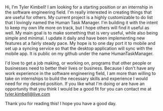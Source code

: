 Hi, I'm Tyler Kimbell! 
  I am looking for a starting position or an internship in the software engineering field. I'm really interested in creating things that are useful for others. My current project 
is a highly customizable to do list that I lovingly named the Human Task Manager. I'm building it with the intent to keep my own life more on track, but I hope others will find it 
useful as well. My main goal is to make something that is very useful, while also being simple and minimal. I update it daily and have been implementing new features at a fairly 
steady pace. My hope is to one day port it to mobile and set up a syncing service so that the desktop application will sync with the mobile app. It is public on my github under the name HumanTaskManager. 

  I'd love to get a job making, or working on, programs that other people or businesses need to better their lives or business. Because I don't have any work experience in the 
software engineering field, I am more than willing to take on internships to build the necessary skills and experience I would need for my desired position. If you like what I'm 
doing or are have an opportunity that you think I would be a good fit for you can contact me at tyler.kimbell@live.com 

Thank you for reading this! I hope you have a good day. 
